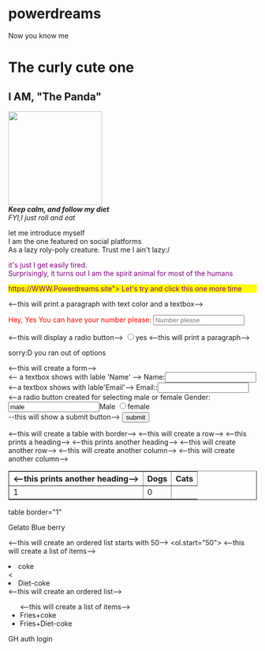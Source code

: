 # powerdreams
<html>
<head>
  <tittle> Now you know me</tittle>
<head>
<body>
    <div>
     <h1>The curly cute one</h1>
    <h2>I AM, "The Panda"</h2>
     </div>
    <IMG
SRC="Panda.png"
Width="190"/>
     <br>
    <b><i>Keep calm, and follow my diet</b></I>
       <br>
      <I>FYI,I just roll and eat</I>
    </div>
    <p> let me introduce myself <br>
    I am the one featured on social platforms<br>
    As a lazy roly-poly creature. Trust me I ain't lazy:/
      </p>
      </div>
     <P style ="color: purple">
     it's just I get easily tired.
    <br>
       Surprisingly, it turns out I am the spirit animal for most of the humans
        </p>
        </div>
   <P style="color: purple; background-color: yellow; width 25%>

    It's just I get easily tired.<br>
    Surprisingly,it turns out I am the spirit animal for most of the humans:
          </p>
        </div>
    <h5>we'll keep taking you back to experience the owesomeness:D</h5>
    <a
Href="https://WWW.Powerdreams.site">
 Let's try and click this one more time

   <--this will print a paragraph with text color and a textbox-->
   <p style="color:red;">
   Hey, Yes You can have your number please:
     <input type="text"
Placeholder="Number please">
  </p
  <--this will print a paragraph-->
  <p are you enjoying this video with us?</p>
  <--this will display a radio button-->
 <input type="radio">yes
  <--this will print a paragraph-->
  <p> sorry:D you ran out of options</p>
 <--this will create a form-->
<Form action="my-handing-form-page">
<-- a textbox shows with lable 'Name' -->
  Name:<input
Type="text"><br/>
  <--a textbox shows with lable'Email'-->
  Email::<input
type="text"><br/>
   <--a radio button created for selecting male or female
  Gender:<input
   <Type= "radio"
 Name="gender"
Value="male">Male
<Input type="radio"
 Name="gender"
Value="female">female
<br/>
  --this will show a submit button-->
  <button
type="submit">submit</button>
  </form>
  <--this will create a table with border-->
  <table border="1">
  <--this will create a row-->
     <tr>
  <--this prints a heading-->
   <th>
  <--this prints another heading-->
   <th>Dogs</th>
  <--this prints another heading-->
   <th>Cats</th>
      </tr>
   <--this will create another row-->
  <tr>
 <--this will create another column-->
  <td> 1</td>
 <--this will create another column-->
 <td>0</td>
  </tr>
 </table>

table border="1"
  <tr>
  <td>Gelato </td>
 <td> Blue berry</td>
   <tr>
</table>

  <--this will create an ordered list starts with 50-->
   <ol.start="50">
 <--this will create a list of items-->
  <li>coke</li>
  <<Li>Diet-coke</li>
</Ol>
 <--this will create an ordered list-->
<UL>
  <--this will create a list of items-->
<Li> Fries+coke</li>
<Li> Fries+Diet-coke</li>
  </UL>
GH auth login

